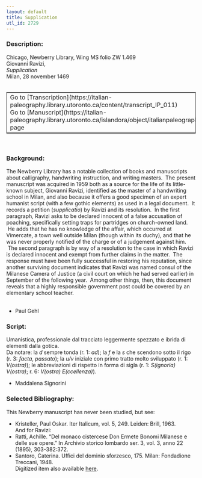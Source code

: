 ```yaml
---
layout: default
title: Supplication
utl_id: 2729
---
```


### Description:

Chicago, Newberry Library, Wing MS folio ZW 1.469<br>
Giovanni Ravizi,<br>
_Supplication_<br>
Milan, 28 november 1469<br>
 <br>
<table border=""0.5"" cellpadding=""1"" cellspacing=""1"" style=""width: 200px; background-color:#F8F8F8;""><tbody><tr><td>Go to [Transcription](https://italian-paleography.library.utoronto.ca/content/transcript_IP_011)<br>
Go to [Manuscript](https://italian-paleography.library.utoronto.ca/islandora/object/italianpaleography%3AIP_011) page</td></tr></tbody></table> <br>


### Background:

The Newberry Library has a notable collection of books and manuscripts about calligraphy, handwriting instruction, and writing masters.  The present manuscript was acquired in 1959 both as a source for the life of its little-known subject, Giovanni Ravizi, identified as the master of a handwriting school in Milan, and also because it offers a good specimen of an expert humanist script (with a few gothic elements) as used in a legal document.  It records a petition (_supplicatio_) by Ravizi and its resolution.  In the first paragraph, Ravizi asks to be declared innocent of a false accusation of poaching, specifically setting traps for partridges on church-owned land.  He adds that he has no knowledge of the affair, which occurred at Vimercate, a town well outside Milan (though within its duchy), and that he was never properly notified of the charge or of a judgement against him.  The second paragraph is by way of a resolution to the case in which Ravizi is declared innocent and exempt from further claims in the matter.  The response must have been fully successful in restoring his reputation, since another surviving document indicates that Ravizi was named consul of the Milanese Camera of Justice (a civil court on which he had served earlier) in September of the following year.  Among other things, then, this document reveals that a highly responsible government post could be covered by an elementary school teacher.<br><br>
- Paul Gehl<br>


### Script:

Umanistica, professionale dal tracciato leggermente spezzato e ibrida di elementi dalla gotica.<br>
Da notare: la _d_ sempre tonda (r. 1: _ad_); la _f_ e la _s_ che scendono sotto il rigo (r. 3: _facta_, _passato_); la _u/v_ iniziale con primo tratto molto sviluppato (r. 1: _V(ostra)_); le abbreviazioni di rispetto in forma di sigla (r. 1: _S(ignoria)_ _V(ostra)_; r. 6: _V(ostra) E(ccellenza)_).<br>
- Maddalena Signorini<br>


### Selected Bibliography:

This Newberry manuscript has never been studied, but see:<br>
- Kristeller, Paul Oskar. Iter Italicum, vol. 5, 249. Leiden: Brill, 1963.<br>
And for Ravizi:<br>
- Ratti, Achille. “Del monaco cistercese Don Ermete Bonomi Milanese e delle sue opere.” In Archivio storico lombardo ser. 3, vol. 3, anno 22 (1895), 303-382:372.<br>
- Santoro, Caterina. Uffici del dominio sforzesco, 175. Milan: Fondadione Treccani, 1948.<br>
Digitized item also available [here](http://collections.carli.illinois.edu/cdm/ref/collection/nby_dig/id/25606).<br>
 <br>
